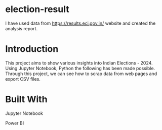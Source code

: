 # election-result
I have used data from  https://results.eci.gov.in/ website and created the analysis report.


# Introduction

This project aims to show various insights into Indian Elections - 2024. Using Jupyter Notebook, Python the following has been made possible. Through this project, we can see how to scrap data from web pages and export CSV files.


# Built With

Jupyter Notebook

Power BI
